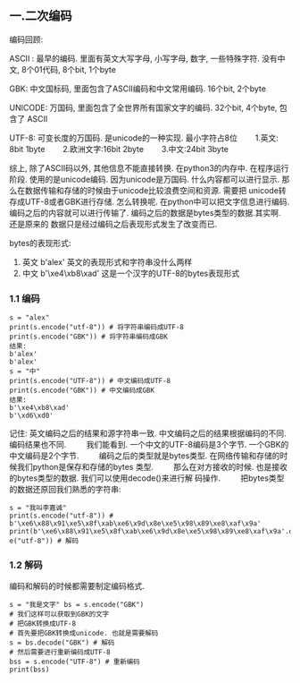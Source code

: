 ## 一.二次编码

编码回顾:

ASCII : 最早的编码. ⾥⾯有英⽂⼤写字⺟, ⼩写字⺟, 数字, ⼀些特殊字符.
没有中⽂, 8个01代码, 8个bit, 1个byte

GBK: 中⽂国标码, ⾥⾯包含了ASCII编码和中⽂常⽤编码. 16个bit, 2个byte

UNICODE: 万国码, ⾥⾯包含了全世界所有国家⽂字的编码. 32个bit, 4个byte, 包含了 ASCII

UTF-8: 可变⻓度的万国码. 是unicode的⼀种实现. 最⼩字符占8位
　　1.英⽂: 8bit 1byte
　　2.欧洲⽂字:16bit 2byte
　　3.中⽂:24bit 3byte

综上, 除了ASCII码以外, 其他信息不能直接转换.
在python3的内存中. 在程序运⾏阶段. 使⽤的是unicode编码.
因为unicode是万国码. 什么内容都可以进⾏显⽰. 那么在数据传输和存储的时候由于unicode比较浪费空间和资源.
需要把 unicode转存成UTF-8或者GBK进⾏存储. 怎么转换呢.
在python中可以把⽂字信息进⾏编码. 编码之后的内容就可以进⾏传输了.
编码之后的数据是bytes类型的数据.其实啊. 还是原来的 数据只是经过编码之后表现形式发⽣了改变⽽已.

bytes的表现形式:

1. 英⽂ b'alex' 英⽂的表现形式和字符串没什么两样
2. 中⽂ b'\xe4\xb8\xad' 这是⼀个汉字的UTF-8的bytes表现形式

### 1.1 编码

```
s = "alex"
print(s.encode("utf-8")) # 将字符串编码成UTF-8
print(s.encode("GBK")) # 将字符串编码成GBK
结果:
b'alex'
b'alex'
s = "中"
print(s.encode("UTF-8")) # 中⽂编码成UTF-8
print(s.encode("GBK")) # 中⽂编码成GBK
结果:
b'\xe4\xb8\xad'
b'\xd6\xd0'
```

记住: 英⽂编码之后的结果和源字符串⼀致. 中⽂编码之后的结果根据编码的不同. 编码结果也不同.
　　  我们能看到. ⼀个中⽂的UTF-8编码是3个字节. ⼀个GBK的中⽂编码是2个字节.
　　  编码之后的类型就是bytes类型. 在⽹络传输和存储的时候我们python是保存和存储的bytes 类型.
　　  那么在对⽅接收的时候. 也是接收的bytes类型的数据. 我们可以使⽤decode()来进⾏解 码操作.
　　 把bytes类型的数据还原回我们熟悉的字符串:

```
s = "我叫李嘉诚"
print(s.encode("utf-8")) #
b'\xe6\x88\x91\xe5\x8f\xab\xe6\x9d\x8e\xe5\x98\x89\xe8\xaf\x9a'
print(b'\xe6\x88\x91\xe5\x8f\xab\xe6\x9d\x8e\xe5\x98\x89\xe8\xaf\x9a'.decod
e("utf-8")) # 解码
```

### 1.2 解码

编码和解码的时候都需要制定编码格式. 

```
s = "我是⽂字" bs = s.encode("GBK") 
# 我们这样可以获取到GBK的⽂字 
# 把GBK转换成UTF-8 
# ⾸先要把GBK转换成unicode. 也就是需要解码 
s = bs.decode("GBK") # 解码 
# 然后需要进⾏重新编码成UTF-8 
bss = s.encode("UTF-8") # 重新编码 
print(bss)
```

## 